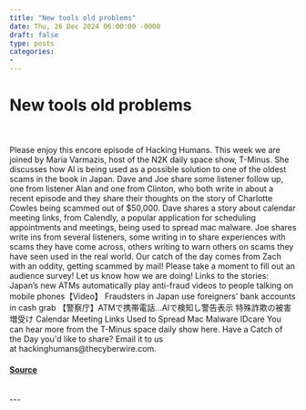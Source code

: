 ```yaml
---
title: "New tools old problems"
date: Thu, 26 Dec 2024 06:00:00 -0000
draft: false
type: posts
categories: 
- 
---
```

# New tools old problems

<br/>

<br/>
Please enjoy this encore episode of Hacking Humans. This week we are joined by Maria Varmazis, host of the N2K daily space show, T-Minus. She discusses how AI is being used as a possible solution to one of the oldest scams in the book in Japan. Dave and Joe share some listener follow up, one from listener Alan and one from Clinton, who both write in about a recent episode and they share their thoughts on the story of Charlotte Cowles being scammed out of $50,000. Dave shares a story about calendar meeting links, from Calendly, a popular application for scheduling appointments and meetings, being used to spread mac malware. Joe shares write ins from several listeners, some writing in to share experiences with scams they have come across, others writing to warn others on scams they have seen used in the real world. Our catch of the day comes from Zach with an oddity, getting scammed by mail! Please take a moment to fill out an audience survey! Let us know how we are doing! Links to the stories: Japan’s new ATMs automatically play anti-fraud videos to people talking on mobile phones【Video】 Fraudsters in Japan use foreigners' bank accounts in cash grab 【警察庁】ATMで携帯電話…AIで検知し警告表示 特殊詐欺の被害増受け Calendar Meeting Links Used to Spread Mac Malware IDcare You can hear more from the T-Minus space daily show here. Have a Catch of the Day you'd like to share? Email it to us at hackinghumans@thecyberwire.com.

#### [Source](https://thecyberwire.com/podcasts/hacking-humans/280/notes)

<br/>
---
